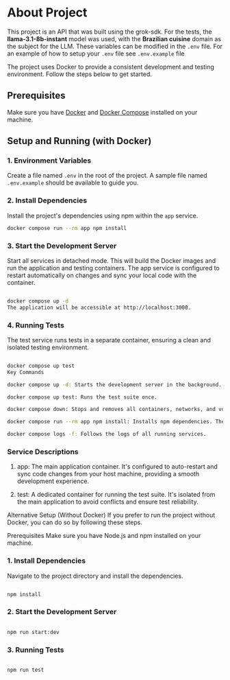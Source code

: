 # About Project

This project is an API that was built using the grok-sdk. For the tests, the **llama-3.1-8b-instant** model was used, with the **Brazilian cuisine** domain as the subject for the LLM. These variables can be modified in the `.env` file. For an example of how to setup your `.env` file see `.env.example` file

The project uses Docker to provide a consistent development and testing environment. Follow the steps below to get started.

## Prerequisites

Make sure you have [Docker](https://www.docker.com/get-started) and [Docker Compose](https://docs.docker.com/compose/install/) installed on your machine.

## Setup and Running (with Docker)

### 1. Environment Variables

Create a file named `.env` in the root of the project. A sample file named `.env.example` should be available to guide you.

### 2. Install Dependencies

Install the project's dependencies using npm within the `app` service.

```bash
docker compose run --rm app npm install
```
### 3. Start the Development Server
Start all services in detached mode. This will build the Docker images and run the application and testing containers. The app service is configured to restart automatically on changes and sync your local code with the container.

```Bash

docker compose up -d
The application will be accessible at http://localhost:3000.
```

### 4. Running Tests
The test service runs tests in a separate container, ensuring a clean and isolated testing environment.

```Bash

docker compose up test
Key Commands
```
```bash
docker compose up -d: Starts the development server in the background.

docker compose up test: Runs the test suite once.

docker compose down: Stops and removes all containers, networks, and volumes.

docker compose run --rm app npm install: Installs npm dependencies. The --rm flag removes the temporary container after the command completes.

docker compose logs -f: Follows the logs of all running services.
```

### Service Descriptions

1. app: The main application container. It's configured to auto-restart and sync code changes from your host machine, providing a smooth development experience.

2. test: A dedicated container for running the test suite. It's isolated from the main application to avoid conflicts and ensure test reliability.

Alternative Setup (Without Docker)
If you prefer to run the project without Docker, you can do so by following these steps.

Prerequisites
Make sure you have Node.js and npm installed on your machine.

### 1. Install Dependencies
Navigate to the project directory and install the dependencies.

```Bash

npm install
```
### 2. Start the Development Server
```Bash

npm run start:dev
```
### 3. Running Tests
```Bash

npm run test
```
